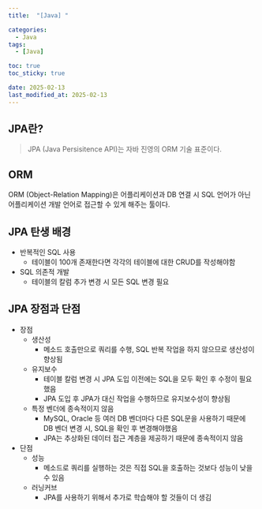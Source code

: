 ```yaml
---
title:  "[Java] " 

categories:
  - Java
tags:
  - [Java]

toc: true
toc_sticky: true

date: 2025-02-13
last_modified_at: 2025-02-13
---
```



## JPA란?

> JPA (Java Persisitence API)는 자바 진영의 ORM 기술 표준이다.

## ORM

ORM (Object-Relation Mapping)은 어플리케이션과 DB 연결 시 SQL 언어가 아닌 어플리케이션 개발 언어로 접근할 수 있게 해주는 툴이다.

## JPA 탄생 배경

* 반복적인 SQL 사용
  * 테이블이 100개 존재한다면 각각의 테이블에 대한 CRUD를 작성해야함
* SQL 의존적 개발
  * 테이블의 칼럼 추가 변경 시 모든 SQL 변경 필요

## JPA 장점과 단점

* 장점
  * 생산성
    * 메소드 호출만으로 쿼리를 수행, SQL 반복 작업을 하지 않으므로 생산성이 향상됨
  * 유지보수
    * 테이블 칼럼 변경 시 JPA 도입 이전에는 SQL을 모두 확인 후 수정이 필요했음
    * JPA 도입 후 JPA가 대신 작업을 수행하므로 유지보수성이 향상됨
  * 특정 벤더에 종속적이지 않음
    * MySQL, Oracle 등 여러 DB 벤더마다 다른 SQL문을 사용하기 때문에 DB 벤더 변경 시, SQL을 확인 후 변경해야했음
    * JPA는 추상화된 데이터 접근 계층을 제공하기 때문에 종속적이지 않음
* 단점
  * 성능
    * 메소드로 쿼리를 실행하는 것은 직접 SQL을 호출하는 것보다 성능이 낮을 수 있음
  * 러닝커브
    * JPA를 사용하기 위해서 추가로 학습해야 할 것들이 더 생김
